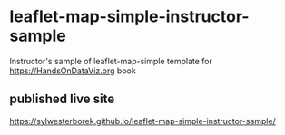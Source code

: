 # leaflet-map-simple-instructor-sample
Instructor's sample of leaflet-map-simple template for https://HandsOnDataViz.org book

## published live site
https://sylwesterborek.github.io/leaflet-map-simple-instructor-sample/
